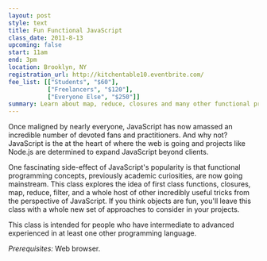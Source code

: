 ```yaml
---
layout: post
style: text
title: Fun Functional JavaScript
class_date: 2011-8-13
upcoming: false
start: 11am
end: 3pm
location: Brooklyn, NY
registration_url: http://kitchentable10.eventbrite.com/
fee_list: [["Students", "$60"],
           ["Freelancers", "$120"],
           ["Everyone Else", "$250"]]
summary: Learn about map, reduce, closures and many other functional programming tricks in the world's most misunderstood programming language.
---
```


Once maligned by nearly everyone, JavaScript has now amassed an
incredible number of devoted fans and practitioners. And why not?
JavaScript is the at the heart of where the web is going and projects
like Node.js are determined to expand JavaScript beyond clients.

One fascinating side-effect of JavaScript's popularity is that
functional programming concepts, previously academic curiosities, are
now going mainstream. This class explores the idea of first class
functions, closures, map, reduce, filter, and a whole host of other
incredibly useful tricks from the perspective of JavaScript. If you
think objects are fun, you'll leave this class with a whole new set of
approaches to consider in your projects.

This class is intended for people who have intermediate to advanced
experienced in at least one other programming language.

*Prerequisites:* Web browser.
